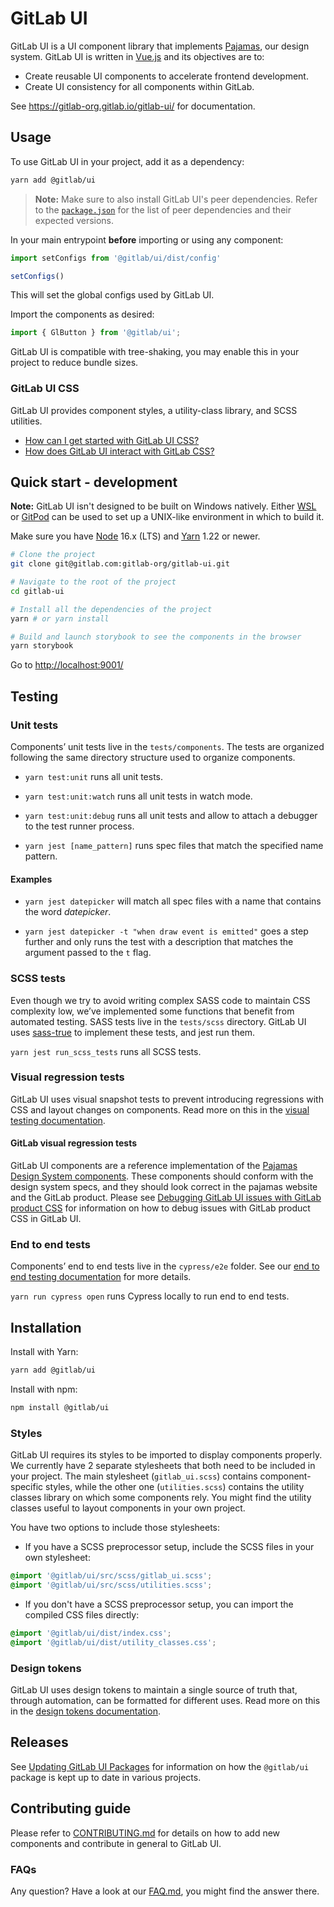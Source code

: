 # GitLab UI

GitLab UI is a UI component library that implements [Pajamas](https://design.gitlab.com/), our
design system. GitLab UI is written in [Vue.js](https://vuejs.org) and its objectives are to:

- Create reusable UI components to accelerate frontend development.
- Create UI consistency for all components within GitLab.

See <https://gitlab-org.gitlab.io/gitlab-ui/> for documentation.

## Usage

To use GitLab UI in your project, add it as a dependency:

```sh
yarn add @gitlab/ui
```

> **Note:** Make sure to also install GitLab UI's peer dependencies. Refer to the
> [`package.json`](./package.json) for the list of peer dependencies and their expected versions.

In your main entrypoint **before** importing or using any component:

```javascript
import setConfigs from '@gitlab/ui/dist/config'

setConfigs()
```

This will set the global configs used by GitLab UI.

Import the components as desired:

```javascript
import { GlButton } from '@gitlab/ui';
```

GitLab UI is compatible with tree-shaking, you may enable this in your project to reduce bundle sizes.

### GitLab UI CSS

GitLab UI provides component styles, a utility-class library, and SCSS utilities.

- [How can I get started with GitLab UI CSS?](doc/css.md)
- [How does GitLab UI interact with GitLab CSS?](doc/debugging-gitlab-ui-with-gitlab-css.md)

## Quick start - development

**Note:** GitLab UI isn't designed to be built on Windows natively. Either
[WSL](https://learn.microsoft.com/en-us/windows/wsl/) or
[GitPod](https://www.gitpod.io/docs/configure/authentication/gitlab) can be used to set up a
UNIX-like environment in which to build it.

Make sure you have [Node](https://nodejs.org/en/) 16.x (LTS) and [Yarn](https://yarnpkg.com/) 1.22
or newer.

```sh
# Clone the project
git clone git@gitlab.com:gitlab-org/gitlab-ui.git

# Navigate to the root of the project
cd gitlab-ui

# Install all the dependencies of the project
yarn # or yarn install

# Build and launch storybook to see the components in the browser
yarn storybook
```

Go to <http://localhost:9001/>

## Testing

### Unit tests

Components’ unit tests live in the `tests/components`. The tests are organized following the same
directory structure used to organize components.

- `yarn test:unit` runs all unit tests.

- `yarn test:unit:watch` runs all unit tests in watch mode.

- `yarn test:unit:debug` runs all unit tests and allow to attach a debugger to the test runner process.

- `yarn jest [name_pattern]` runs spec files that match the specified name pattern.

#### Examples

- `yarn jest datepicker` will match all spec files with a name that contains the word _datepicker_.

- `yarn jest datepicker -t "when draw event is emitted"` goes a step further and only runs the test
with a description that matches the argument passed to the `t` flag.

### SCSS tests

Even though we try to avoid writing complex SASS code to maintain CSS complexity low, we’ve
implemented some functions that benefit from automated testing. SASS tests live in the `tests/scss`
directory. GitLab UI uses [sass-true](https://www.oddbird.net/true/) to implement these tests, and
jest run them.

`yarn jest run_scss_tests` runs all SCSS tests.

### Visual regression tests

GitLab UI uses visual snapshot tests to prevent introducing regressions with CSS and
layout changes on components. Read more on this in the [visual testing documentation](doc/contributing/visual_testing.md).

#### GitLab visual regression tests

GitLab UI components are a reference implementation of the
[Pajamas Design System components](https://design.gitlab.com/components/status). These components
should conform with the design system specs, and they should look correct in the pajamas website and
the GitLab product. Please see [Debugging GitLab UI issues with GitLab product CSS](doc/debugging-gitlab-ui-with-gitlab-css.md)
for information on how to debug issues with GitLab product CSS in GitLab UI.

### End to end tests

Components’ end to end tests live in the `cypress/e2e` folder. See our
[end to end testing documentation](doc/contributing/end_to_end_test.md) for more details.

`yarn run cypress open` runs Cypress locally to run end to end tests.

## Installation

Install with Yarn:

```sh
yarn add @gitlab/ui
```

Install with npm:

```sh
npm install @gitlab/ui
```

### Styles

GitLab UI requires its styles to be imported to display components properly. We currently have 2
separate stylesheets that both need to be included in your project. The main stylesheet
(`gitlab_ui.scss`) contains component-specific styles, while the other one (`utilities.scss`)
contains the utility classes library on which some components rely. You might find the utility
classes useful to layout components in your own project.

You have two options to include those stylesheets:

- If you have a SCSS preprocessor setup, include the SCSS files in your own stylesheet:

```scss
@import '@gitlab/ui/src/scss/gitlab_ui.scss';
@import '@gitlab/ui/src/scss/utilities.scss';
```

- If you don't have a SCSS preprocessor setup, you can import the compiled CSS files directly:

```css
@import '@gitlab/ui/dist/index.css';
@import '@gitlab/ui/dist/utility_classes.css';
```

### Design tokens

GitLab UI uses design tokens to maintain a single source of truth that, through automation,
can be formatted for different uses. Read more on this in the [design tokens documentation](doc/contributing/design_tokens.md).

## Releases

See [Updating GitLab UI Packages](doc/updating-gitlab-ui-packages.md) for information on how the
`@gitlab/ui` package is kept up to date in various projects.

## Contributing guide

Please refer to [CONTRIBUTING.md](CONTRIBUTING.md) for details on how to add new components and
contribute in general to GitLab UI.

### FAQs

Any question? Have a look at our [FAQ.md](FAQ.md), you might find the answer there.
